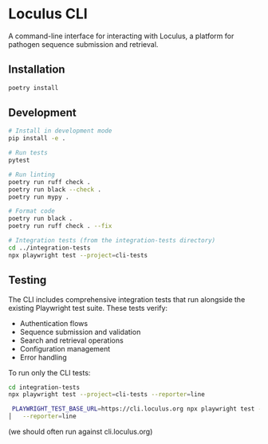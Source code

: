 # Loculus CLI

A command-line interface for interacting with Loculus, a platform for pathogen sequence submission and retrieval.

## Installation

```bash
poetry install
```


## Development

```bash
# Install in development mode
pip install -e .

# Run tests
pytest

# Run linting
poetry run ruff check .
poetry run black --check .
poetry run mypy .

# Format code
poetry run black .
poetry run ruff check . --fix

# Integration tests (from the integration-tests directory)
cd ../integration-tests
npx playwright test --project=cli-tests
```

## Testing

The CLI includes comprehensive integration tests that run alongside the existing Playwright test suite. These tests verify:

- Authentication flows
- Sequence submission and validation
- Search and retrieval operations
- Configuration management
- Error handling

To run only the CLI tests:

```bash
cd integration-tests
npx playwright test --project=cli-tests --reporter=line

 PLAYWRIGHT_TEST_BASE_URL=https://cli.loculus.org npx playwright test --project=cli-tests                │
│   --reporter=line        
```

(we should often run against cli.loculus.org)
